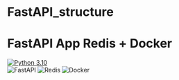 # FastAPI_structure

# FastAPI App Redis + Docker

[![Python 3.10](https://img.shields.io/badge/python-3.10.0+-green.svg)](https://www.python.org/downloads/release/python-3100/)\
![FastAPI](https://img.shields.io/badge/FastAPI-005571?style=for-the-badge&logo=fastapi)
![Redis](https://img.shields.io/badge/redis-%23DD0031.svg?style=for-the-badge&logo=redis&logoColor=white)
![Docker](https://img.shields.io/badge/docker-%23316192.svg?style=for-the-badge&logo=docker&logoColor=white)